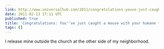 ```yaml
---
link: http://www.universalhub.com/2011/congratulations-youve-just-caught-mouse-your-human
date: 2011-02-13 17:11 UTC
published: true
title: 'Congratulations: You''ve just caught a mouse with your humane trap. Now what?'
tags: []
---
```


I release mine outside the church at the other side of my neighborhood.
